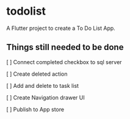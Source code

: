 # todolist

A Flutter project to create a To Do List App.

## Things still needed to be done

[ ] Connect completed checkbox to sql server

[ ] Create deleted action

[ ] Add and delete to task list

[ ] Create Navigation drawer UI

[ ] Publish to App store

